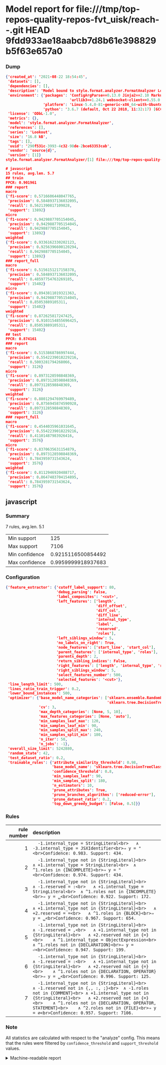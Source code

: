 # Model report for file:///tmp/top-repos-quality-repos-fvt_uisk/reach--.git HEAD 9fdd933ae18aabcb7d8b61e398829b5f63e657a0

### Dump

```json
{'created_at': '2021-08-22 18:54:45',
 'datasets': [],
 'dependencies': [],
 'description': 'Model bound to style.format.analyzer.FormatAnalyzer Lookout analyzer.',
 'environment': {'packages': 'ConfigArgParse==0.13.0 Jinja2==2.10 MarkupSafe==1.1.1 PyStemmer==1.3.0 PyYAML==5.1 Pympler==0.5 SQLAlchemy==1.2.10 SQLAlchemy-Utils==0.33.3 asdf==2.3.2 bblfsh==2.12.7 boto==2.49.0 boto3==1.9.130 botocore==1.12.130 cachetools==2.0.1 certifi==2019.3.9 chardet==3.0.4 clint==0.5.1 docker==3.7.0 docker-pycreds==0.4.0 dulwich==0.19.11 grpcio==1.19.0 grpcio-tools==1.19.0 humanfriendly==4.16.1 humanize==0.5.1 idna==2.8 jmespath==0.9.4 jsonschema==2.6.0 lookout-sdk==0.4.1 lookout-sdk-ml==0.19.0 lookout-style==0.2.0 lz4==2.1.6 modelforge==0.12.1 numpy==1.16.2 packaging==19.0 pandas==0.22.0 pip==19.0.3 protobuf==3.7.0 psycopg2-binary==2.7.5 pygtrie==2.3 pyparsing==2.3.1 python-dateutil==2.8.0 python-igraph==0.7.1.post6 pytz==2019.1 requests==2.21.0 requirements-parser==0.2.0 scikit-learn==0.20.1 scikit-optimize==0.5.2 scipy==1.2.1 semantic-version==2.6.0 setuptools==40.8.0 six==1.12.0 smart-open==1.8.1 sourced-ml==0.8.2 spdx==2.5.0 stringcase==1.2.0 tabulate==0.8.2 tqdm==4.31.1 '
                             'urllib3==1.24.1 websocket-client==0.55.0 xxhash==1.3.0',
                 'platform': 'Linux-5.4.0-81-generic-x86_64-with-Ubuntu-18.04-bionic',
                 'python': '3.6.7 (default, Oct 22 2018, 11:32:17) [GCC 8.2.0]'},
 'license': 'ODbL-1.0',
 'metrics': {},
 'model': 'style.format.analyzer.FormatAnalyzer',
 'references': [],
 'series': 'Lookout',
 'size': '16.8 kB',
 'tags': [],
 'uuid': '290f531c-3993-4c32-98de-2bce63353cab',
 'vendor': 'source{d}',
 'version': [1]}
style.format.analyzer.FormatAnalyzer/[1] file:///tmp/top-repos-quality-repos-fvt_uisk/reach--.git 9fdd933ae18aabcb7d8b61e398829b5f63e657a0

# javascript
15 rules, avg.len. 5.7
## train
PPCR: 0.901961
### report
macro
{'f1-score': 0.5716606448047765,
 'precision': 0.5848937136032095,
 'recall': 0.5621390817109828,
 'support': 13892}
micro
{'f1-score': 0.9429887705154045,
 'precision': 0.9429887705154045,
 'recall': 0.9429887705154045,
 'support': 13892}
weighted
{'f1-score': 0.9336162330202123,
 'precision': 0.9256396600120294,
 'recall': 0.9429887705154045,
 'support': 13892}
### report_full
macro
{'f1-score': 0.5156151217158378,
 'precision': 0.5848937136032095,
 'recall': 0.48597754763269185,
 'support': 15402}
micro
{'f1-score': 0.8943811019321363,
 'precision': 0.9429887705154045,
 'recall': 0.85053889105311,
 'support': 15402}
weighted
{'f1-score': 0.872625817247425,
 'precision': 0.9103154855696425,
 'recall': 0.85053889105311,
 'support': 15402}
## test
PPCR: 0.874161
### report
macro
{'f1-score': 0.5153868786997444,
 'precision': 0.5542239018229216,
 'recall': 0.5003281794268066,
 'support': 3126}
micro
{'f1-score': 0.8973128598848369,
 'precision': 0.8973128598848369,
 'recall': 0.8973128598848369,
 'support': 3126}
weighted
{'f1-score': 0.8801294769979489,
 'precision': 0.8756945874590928,
 'recall': 0.8973128598848369,
 'support': 3126}
### report_full
macro
{'f1-score': 0.4544035961031645,
 'precision': 0.5542239018229216,
 'recall': 0.41101487983926416,
 'support': 3576}
micro
{'f1-score': 0.8370635631154879,
 'precision': 0.8973128598848369,
 'recall': 0.7843959731543624,
 'support': 3576}
weighted
{'f1-score': 0.8112946920488717,
 'precision': 0.8647483704154895,
 'recall': 0.7843959731543624,
 'support': 3576}
```

## javascript
### Summary
7 rules, avg.len. 5.1

| | |
|-|-|
|Min support|125|
|Max support|7106|
|Min confidence|0.9215116500854492|
|Max confidence|0.9959999918937683|

### Configuration

```json
{'feature_extractor': {'cutoff_label_support': 80,
                       'debug_parsing': False,
                       'label_composites': '<cut>',
                       'left_features': ['length',
                                         'diff_offset',
                                         'diff_col',
                                         'diff_line',
                                         'internal_type',
                                         'label',
                                         'reserved',
                                         'roles'],
                       'left_siblings_window': 5,
                       'no_labels_on_right': True,
                       'node_features': ['start_line', 'start_col'],
                       'parent_features': ['internal_type', 'roles'],
                       'parents_depth': 2,
                       'return_sibling_indices': False,
                       'right_features': ['length', 'internal_type', 'reserved', 'roles'],
                       'right_siblings_window': 5,
                       'select_features_number': 500,
                       'selected_features': '<cut>'},
 'line_length_limit': 500,
 'lines_ratio_train_trigger': 0.2,
 'lower_bound_instances': 500,
 'optimizer': {'base_model_name_categories': ['sklearn.ensemble.RandomForestClassifier',
                                              'sklearn.tree.DecisionTreeClassifier'],
               'cv': 3,
               'max_depth_categories': [None, 5, 10],
               'max_features_categories': [None, 'auto'],
               'min_samples_leaf_max': 120,
               'min_samples_leaf_min': 90,
               'min_samples_split_max': 240,
               'min_samples_split_min': 180,
               'n_iter': 50,
               'n_jobs': -1},
 'overall_size_limit': 5242880,
 'random_state': 42,
 'test_dataset_ratio': 0.2,
 'trainable_rules': {'attribute_similarity_threshold': 0.98,
                     'base_model_name': 'sklearn.tree.DecisionTreeClassifier',
                     'confidence_threshold': 0.8,
                     'min_samples_leaf': 90,
                     'min_samples_split': 180,
                     'n_estimators': 10,
                     'prune_attributes': True,
                     'prune_branches_algorithms': ['reduced-error'],
                     'prune_dataset_ratio': 0.2,
                     'top_down_greedy_budget': [False, 0.5]}}
```

### Rules

| rule number | description |
|----:|:-----|
| 1 | `  -1.internal_type = StringLiteral<br>	∧ -3.internal_type = JSXIdentifier<br>⇒ y = "<br>Confidence: 0.983. Support: 434.` |
| 2 | `  -1.internal_type not in {StringLiteral}<br>	∧ +1.internal_type = StringLiteral<br>	∧ ^1.roles in {INCOMPLETE}<br>⇒ y = "<br>Confidence: 0.974. Support: 434.` |
| 3 | `  -1.internal_type not in {StringLiteral}<br>	∧ -1.reserved = :<br>	∧ +1.internal_type = StringLiteral<br>	∧ ^1.roles not in {INCOMPLETE}<br>⇒ y = ␣<br>Confidence: 0.922. Support: 172.` |
| 4 | `  -1.internal_type not in {StringLiteral}<br>	∧ +1.internal_type not in {StringLiteral}<br>	∧ +2.reserved = =<br>	∧ ^1.roles in {BLOCK}<br>⇒ y = ␣<br>Confidence: 0.967. Support: 654.` |
| 5 | `  -1.internal_type not in {StringLiteral}<br>	∧ -1.reserved = ,<br>	∧ +1.internal_type not in {StringLiteral}<br>	∧ +2.reserved not in {=}<br>	∧ ^1.internal_type = ObjectExpression<br>	∧ ^1.roles not in {DECLARATION}<br>⇒ y = ⏎<br>Confidence: 0.947. Support: 199.` |
| 6 | `  -1.internal_type not in {StringLiteral}<br>	∧ -1.reserved = :<br>	∧ +1.internal_type not in {StringLiteral}<br>	∧ +2.reserved not in {=}<br>	∧ ^1.roles not in {DECLARATION, OPERATOR}<br>⇒ y = ␣<br>Confidence: 0.996. Support: 125.` |
| 7 | `  -1.internal_type not in {StringLiteral}<br>	∧ -1.reserved not in {,, :, ;}<br>	∧ -1.roles not in {COMMENT}<br>	∧ +1.internal_type not in {StringLiteral}<br>	∧ +2.reserved not in {=}<br>	∧ ^1.roles not in {DECLARATION, OPERATOR, STATEMENT}<br>	∧ ^2.roles not in {FILE}<br>⇒ y = ∅<br>Confidence: 0.957. Support: 7106.` |

### Note
All statistics are calculated with respect to the "analyze" config. This means that the rules were filtered by
`confidence_threshold` and `support_threshold` values.

<details>
    <summary>Machine-readable report</summary>
```json
{"javascript": {"avg_rule_len": 5.142857142857143, "max_conf": 0.9959999918937683, "max_support": 7106, "min_conf": 0.9215116500854492, "min_support": 125, "num_rules": 7}}
```
</details>
